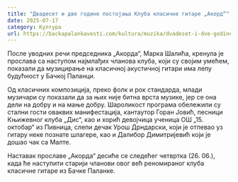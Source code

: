 ```yaml
---
title: "Двадесет и две године постојања Клуба класичне гитаре „Акорд“"
date: 2025-07-17
category: Култура
url: https://backapalankavesti.com/kultura/muzika/dvadeset-i-dve-godine-postojanja-kluba-klasicne-gitare-akord/
---
```


После уводних речи председника „Акорда“, Марка Шалића, кренула је прослава са наступом најмлађих чланова клуба, који су својим умећем, показали да музицирање на класичној акустичној гитари има лепу будућност у Бачкој Паланци.

Од класичних композиција, преко фолк и рок стандарда, млади музичари су показали да за њих није битна врста музике, јер се она дели на добру и на мање добру. Шароликост програма обележили су стални гости оваквих манифестација, кантаутор Горан Јовић, песници Књижевног клуба „Дис“, као и хорић девојчица ученица ОШ „15. октобар“ из Пивница, слепи дечак Урош Дрндарски, који је отпевао уз гитару неке познате шлагере, као и Далибор Димитријевић који је дошао чак са Малте.

Наставак прославе „Акорда“ десиће се следећег четвртка (26. 06.), када ће наступити старији чланови овог већ реномираног клуба класичне гитаре из Бачке Паланке.
